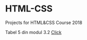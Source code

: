 # HTML-CSS
Projects for HTML&CSS Course 2018
<p>Tabel 5 din modul 3.2
<a href="https://adrian240894.github.io/HTML-CSS/modul%203.2/tabel5.html">Click</a> </p>
